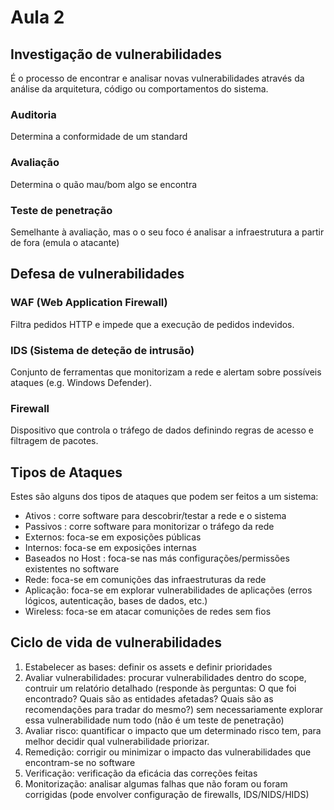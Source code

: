 # Aula 2

## Investigação de vulnerabilidades
É o processo de encontrar e analisar novas vulnerabilidades através da análise da arquitetura, código ou comportamentos do sistema.

### Auditoria
Determina a conformidade de um standard

### Avaliação
Determina o quão mau/bom algo se encontra

### Teste de penetração
Semelhante à avaliação, mas o o seu foco é analisar a infraestrutura a partir de fora (emula o atacante)

## Defesa de vulnerabilidades

### WAF (Web Application Firewall)
Filtra pedidos HTTP e impede que a execução de pedidos indevidos.

### IDS (Sistema de deteção de intrusão)
Conjunto de ferramentas que monitorizam a rede e alertam sobre possíveis ataques (e.g. Windows Defender).

### Firewall
Dispositivo que controla o tráfego de dados definindo regras de acesso e filtragem de pacotes.

## Tipos de Ataques
Estes são alguns dos tipos de ataques que podem ser feitos a um sistema:
 - Ativos : corre software para descobrir/testar a rede e o sistema
 - Passivos : corre software para monitorizar o tráfego da rede
 - Externos: foca-se em exposições públicas
 - Internos: foca-se em exposições internas
 - Baseados no Host : foca-se nas más configurações/permissões existentes no software
 - Rede: foca-se em comunições das infraestruturas da rede
 - Aplicação: foca-se em explorar vulnerabilidades de aplicações (erros lógicos, autenticação, bases de dados, etc.)
 - Wireless: foca-se em atacar comunições de redes sem fios


## Ciclo de vida de vulnerabilidades
1. Estabelecer as bases: definir os assets e definir prioridades
2. Avaliar vulnerabilidades: procurar vulnerabilidades dentro do scope, contruir um relatório detalhado (responde às perguntas: O que foi encontrado? Quais são as entidades afetadas? Quais são as recomendações para tradar do mesmo?) sem necessariamente explorar essa vulnerabilidade num todo (não é um teste de penetração)
3. Avaliar risco: quantificar o impacto que um determinado risco tem, para melhor decidir qual vulnerabilidade priorizar.
4. Remedição: corrigir ou minimizar o impacto das vulnerabilidades que encontram-se no software
5. Verificação: verificação da eficácia das correções feitas
6. Monitorização: analisar algumas falhas que não foram ou foram corrigidas (pode envolver configuração de firewalls, IDS/NIDS/HIDS)